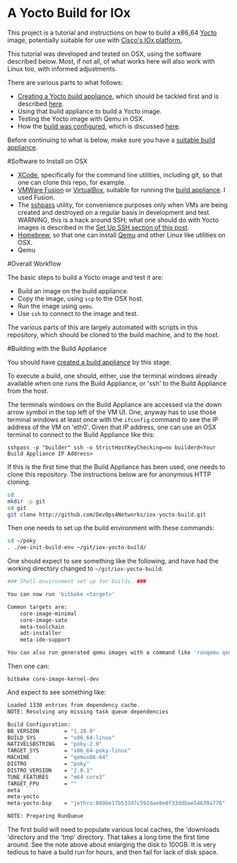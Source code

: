 # A Yocto Build for IOx

This project is a tutorial and instructions on how to build a x86_64 [Yocto](http://www.yoctoproject.org) image, potentially suitable for use with [Cisco's IOx platform.](https://communities.cisco.com/community/developer/iox)

This tutorial was developed and tested on OSX, using the software described below. Most, if not all, of what works here will also work with Linux too, with informed adjustments.

There are various parts to what follows:

 - [Creating a Yocto build appliance](CreatingBuildAppliance.md), which should be tackled first and
 is described [here](CreatingBuildAppliance.md).
 - Using that build appliance to build a Yocto image.
 - Testing the Yocto image with Qemu in OSX.
 - How the [build was configured](BuildConfiguration.md), which is discussed [here](BuildConfiguration.md).

Before continuing to what is below, make sure you have a [suitable
build appliance](CreatingBuildAppliance.md).

#Software to Install on OSX

 - [XCode](https://developer.apple.com/xcode/), specifically for the command line utilities, including git, so that one can clone this repo, for example.
 - [VMWare Fusion](http://store.vmware.com/store/vmwde/en_IE/pd/productID.323416600) or [VirtualBox](https://www.virtualbox.org), suitable for running the [build appliance](CreatingBuildAppliance.md). I used Fusion.
 - The [sshpass](http://sourceforge.net/projects/sshpass/) utility, for convenience purposes only when VMs are being created and destroyed on a regular basis in development and test. WARNING, this is a hack around SSH; what one should do with Yocto images is described in the [Set Up SSH section of this post](https://maniacbug.wordpress.com/2012/08/03/yocto/).
 - [Homebrew](http://brew.sh), so that one can install
   [Qemu](http://wiki.qemu.org/Main_Page) and other Linux like
   utilities on OSX.
 - Qemu   

#Overall Workflow

The basic steps to build a Yocto image and test it are:

 - Build an image on the build appliance.
 - Copy the image, using `scp` to the OSX host.
 - Run the image using `qemu`.
 - Use `ssh` to connect to the image and test.
 
The various parts of this are largely automated with scripts in this repository, which should be cloned to the build machine, and to the host.

#Building with the Build Appliance

You should have [created a build appliance](CreatingBuildAppliance.md) by this stage.

To execute a build, one should, either, use the terminal windows already available when one runs the Build Appliance, or 'ssh' to the Build Appliance from the host.

The terminals windows on the Build Appliance are accessed via the down arrow symbol in the top left of the VM UI. One, anyway has to use those terminal windows at least once with the `ifconfig` command to see the IP address of the VM on 'eth0'. Given that IP address, one can use an OSX terminal to connect to the Build Appliance like this:

`sshpass -p "builder" ssh -o StrictHostKeyChecking=no builder@<Your Build Appliance IP Address>`

If this is the first time that the Build Appliance has been used, one needs to clone this repository. The instructions below are for anonymous HTTP cloning.

```bash
cd
mkdir -p git
cd git
git clone http://github.com/DevOps4Networks/iox-yocto-build.git
```

Then one needs to set up the build environment with these commands:

```bash
cd ~/poky
. ./oe-init-build-env ~/git/iox-yocto-build/
```

One should expect to see something like the following, and have had the working directory changed to `~/git/iox-yocto-build`:

```bash
### Shell environment set up for builds. ###

You can now run 'bitbake <target>'

Common targets are:
    core-image-minimal
    core-image-sato
    meta-toolchain
    adt-installer
    meta-ide-support

You can also run generated qemu images with a command like 'runqemu qemux86'
```

Then one can:

`bitbake core-image-kernel-dev`

And expect to see something like:

```bash
Loaded 1330 entries from dependency cache.
NOTE: Resolving any missing task queue dependencies

Build Configuration:
BB_VERSION        = "1.28.0"
BUILD_SYS         = "x86_64-linux"
NATIVELSBSTRING   = "poky-2.0"
TARGET_SYS        = "x86_64-poky-linux"
MACHINE           = "qemux86-64"
DISTRO            = "poky"
DISTRO_VERSION    = "2.0.1"
TUNE_FEATURES     = "m64 core2"
TARGET_FPU        = ""
meta              
meta-yocto        
meta-yocto-bsp    = "jethro:049be17b533d7c592dae8e0f33ddbae54639a776"

NOTE: Preparing RunQueue
```

The first build will need to populate various local caches, the 'downloads 'directory and the 'tmp' directory. That takes a long time the first time around. See the note above about enlarging the disk to 100GB. It is very tedious to have a build run for hours, and then fail for lack of disk space.
